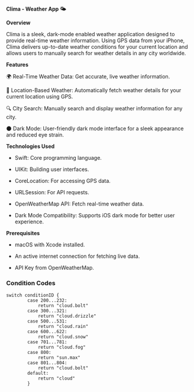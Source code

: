 **Clima - Weather App 🌤️**


**Overview**

Clima is a sleek, dark-mode enabled weather application designed to provide real-time weather information. 
Using GPS data from your iPhone, Clima delivers up-to-date weather conditions for your current location and allows users to manually search for weather details in any city worldwide.


**Features**

🌍 Real-Time Weather Data: Get accurate, live weather information.

📍 Location-Based Weather: Automatically fetch weather details for your current location using GPS.

🔍 City Search: Manually search and display weather information for any city.

🌑 Dark Mode: User-friendly dark mode interface for a sleek appearance and reduced eye strain.


**Technologies Used**

- Swift: Core programming language.

- UIKit: Building user interfaces.

- CoreLocation: For accessing GPS data.

- URLSession: For API requests.

- OpenWeatherMap API: Fetch real-time weather data.

- Dark Mode Compatibility: Supports iOS dark mode for better user experience.


**Prerequisites**

- macOS with Xcode installed.

- An active internet connection for fetching live data.

- API Key from OpenWeatherMap.



### Condition Codes
```
switch conditionID {
        case 200...232:
            return "cloud.bolt"
        case 300...321:
            return "cloud.drizzle"
        case 500...531:
            return "cloud.rain"
        case 600...622:
            return "cloud.snow"
        case 701...781:
            return "cloud.fog"
        case 800:
            return "sun.max"
        case 801...804:
            return "cloud.bolt"
        default:
            return "cloud"
        }
```


